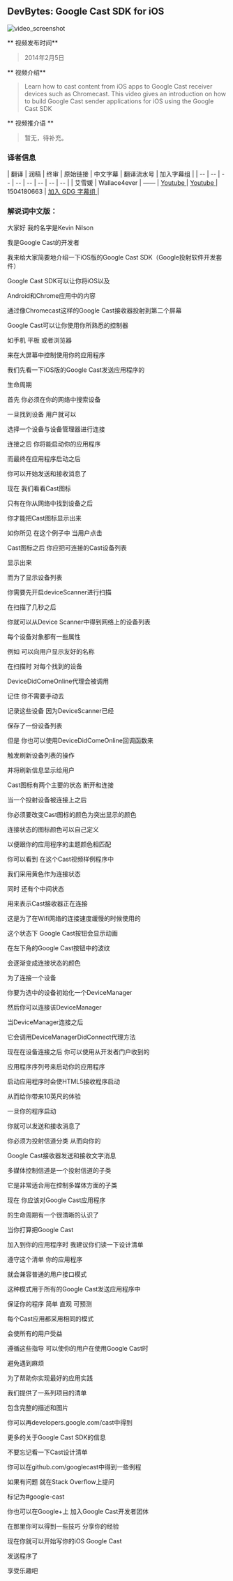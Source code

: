 
## DevBytes: Google Cast SDK for iOS

![video_screenshot](images/9jkwjAPas_8.jpg)

** 视频发布时间**
 
> 2014年2月5日

** 视频介绍**

> Learn how to cast content from iOS apps to Google Cast receiver devices such as Chromecast. This video gives an introduction on how to build Google Cast sender applications for iOS using the Google Cast SDK

** 视频推介语 **

>  暂无，待补充。


### 译者信息

| 翻译 | 润稿 | 终审 | 原始链接 | 中文字幕 |  翻译流水号  |  加入字幕组  |
| -- | -- | -- | -- | -- |  -- | -- | -- |
| 艾雪媛 | Wallace4ever | —— | [ Youtube ]( https://www.youtube.com/watch?v=9jkwjAPas_8&index=2&list=PLOU2XLYxmsILfBNIVzWsfIscQCxso4gfs )  |  [ Youtube ]( https://www.youtube.com/watch?v=Hw3Upx6N4qA&index=17&list=PLvivLNHqjoowcHLv6e2X2TpT08IDKOV1H ) | 1504180663 | [ 加入 GDG 字幕组 ]( http://www.gfansub.com/join_translator )  |



### 解说词中文版：

大家好 我的名字是Kevin Nilson

我是Google Cast的开发者

我来给大家简要地介绍一下iOS版的Google Cast SDK（Google投射软件开发套件）

Google Cast SDK可以让你将iOS以及

Android和Chrome应用中的内容 

通过像Chromecast这样的Google Cast接收器投射到第二个屏幕

Google Cast可以让你使用你所熟悉的控制器

如手机 平板 或者浏览器

来在大屏幕中控制使用你的应用程序

我们先看一下iOS版的Google Cast发送应用程序的

生命周期

首先  你必须在你的网络中搜索设备

一旦找到设备  用户就可以

选择一个设备与设备管理器进行连接

连接之后 你将能启动你的应用程序

而最终在应用程序启动之后

你可以开始发送和接收消息了

现在  我们看看Cast图标

只有在你从网络中找到设备之后

你才能把Cast图标显示出来

如你所见  在这个例子中 当用户点击

Cast图标之后 你应把可连接的Cast设备列表

显示出来

而为了显示设备列表

你需要先开启deviceScanner进行扫描

在扫描了几秒之后

你就可以从Device Scanner中得到网络上的设备列表

每个设备对象都有一些属性

例如  可以向用户显示友好的名称

在扫描时  对每个找到的设备

DeviceDidComeOnline代理会被调用

记住  你不需要手动去

记录这些设备  因为DeviceScanner已经

保存了一份设备列表

但是 你也可以使用DeviceDidComeOnline回调函数来

触发刷新设备列表的操作

并将刷新信息显示给用户

Cast图标有两个主要的状态  断开和连接

当一个投射设备被连接上之后

你必须要改变Cast图标的颜色为突出显示的颜色

连接状态的图标颜色可以自己定义

以便跟你的应用程序的主题颜色相匹配

你可以看到  在这个Cast视频样例程序中

我们采用黄色作为连接状态

同时 还有个中间状态

用来表示Cast接收器正在连接

这是为了在Wifi网络的连接速度缓慢的时候使用的

这个状态下  Google Cast按钮会显示动画

在左下角的Google Cast按钮中的波纹

会逐渐变成连接状态的颜色

为了连接一个设备

你要为选中的设备初始化一个DeviceManager

然后你可以连接该DeviceManager

当DeviceManager连接之后

它会调用DeviceManagerDidConnect代理方法

现在在设备连接之后  你可以使用从开发者门户收到的

应用程序序列号来启动你的应用程序

启动应用程序时会使HTML5接收程序启动

从而给你带来10英尺的体验

一旦你的程序启动

你就可以发送和接收消息了

你必须为投射信道分类  从而向你的

Google Cast接收器发送和接收文字消息

多媒体控制信道是一个投射信道的子类

它是非常适合用在控制多媒体方面的子类

现在 你应该对Google Cast应用程序

的生命周期有一个很清晰的认识了

当你打算把Google Cast

加入到你的应用程序时 我建议你们读一下设计清单

遵守这个清单 你的应用程序

就会兼容普通的用户接口模式

这种模式用于所有的Google Cast发送应用程序中

保证你的程序 简单 直观 可预测

每个Cast应用都采用相同的模式

会使所有的用户受益

遵循这些指导 可以使你的用户在使用Google Cast时

避免遇到麻烦

为了帮助你实现最好的应用实践

我们提供了一系列项目的清单

包含完整的描述和图片

你可以再developers.google.com/cast中得到

更多的关于Google Cast SDK的信息

不要忘记看一下Cast设计清单

你可以在github.com/googlecast中得到一些例程

如果有问题 就在Stack Overflow上提问

标记为#google-cast

你也可以在Google+上 加入Google Cast开发者团体

在那里你可以得到一些技巧 分享你的经验

现在你就可以开始写你的iOS Google Cast

发送程序了

享受乐趣吧





